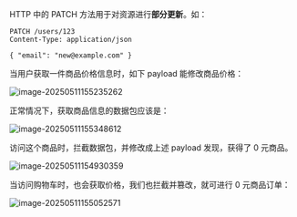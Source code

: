 HTTP 中的 PATCH 方法用于对资源进行**部分更新**。如：

```
PATCH /users/123
Content-Type: application/json

{ "email": "new@example.com" }
```

当用户获取一件商品价格信息时，如下 payload 能修改商品价格：

![image-20250511155235262](https://cdn.jsdelivr.net/gh/LilDean17/secdoc@main/Web%20%E5%AE%89%E5%85%A8/API%20%E6%BC%8F%E6%B4%9E/images/image-20250511155235262.png)

正常情况下，获取商品信息的数据包应该是：

![image-20250511155348612](https://cdn.jsdelivr.net/gh/LilDean17/secdoc@main/Web%20%E5%AE%89%E5%85%A8/API%20%E6%BC%8F%E6%B4%9E/images/image-20250511155348612.png)

访问这个商品时，拦截数据包，并修改成上述 payload 发现，获得了 0 元商品。

![image-20250511154930359](https://cdn.jsdelivr.net/gh/LilDean17/secdoc@main/Web%20%E5%AE%89%E5%85%A8/API%20%E6%BC%8F%E6%B4%9E/images/image-20250511154930359.png)

当访问购物车时，也会获取价格，我们也拦截并篡改，就可进行 0 元商品订单：

![image-20250511155052571](https://cdn.jsdelivr.net/gh/LilDean17/secdoc@main/Web%20%E5%AE%89%E5%85%A8/API%20%E6%BC%8F%E6%B4%9E/images/image-20250511155052571.png)